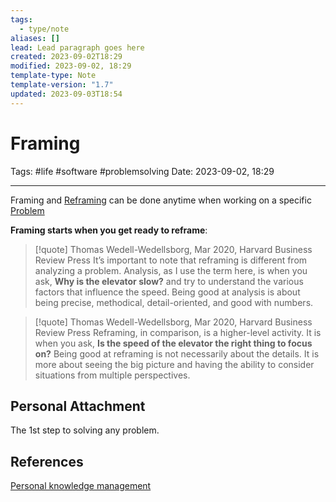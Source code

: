 ```yaml
---
tags:
  - type/note
aliases: []
lead: Lead paragraph goes here
created: 2023-09-02T18:29
modified: 2023-09-02, 18:29
template-type: Note
template-version: "1.7"
updated: 2023-09-03T18:54
---
```


# Framing

Tags: #life #software #problemsolving
Date: 2023-09-02, 18:29

---

Framing and [ Reframing](Reframing%20the%20Problem%20) can be done anytime when working on a specific [ Problem](Problem%20Solving%20)

**Framing starts when you get ready to reframe**:



> [!quote]  Thomas Wedell-Wedellsborg, Mar 2020,  Harvard Business Review Press
> It’s important to note that reframing is different from analyzing a problem. Analysis, as I use the term here, is when you ask, **Why is the elevator slow?** and try to understand the various factors that influence the speed. Being good at analysis is about being precise, methodical, detail-oriented, and good with numbers.

> [!quote]  Thomas Wedell-Wedellsborg, Mar 2020,  Harvard Business Review Press
> Reframing, in comparison, is a higher-level activity. It is when you ask, **Is the speed of the elevator the right thing to focus on?** Being good at reframing is not necessarily about the details. It is more about seeing the big picture and having the ability to consider situations from multiple perspectives.

## Personal Attachment

The 1st step to solving any problem.

## References

[Personal knowledge management](../SLIP-BOX/Personal%20knowledge%20management.md)
